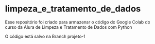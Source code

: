 # limpeza_e_tratamento_de_dados
Esse repositório foi criado para armazenar o código do Google Colab do curso da Alura de Limpeza e Tratamento de Dados com Python

O código está salvo na Branch projeto-1
